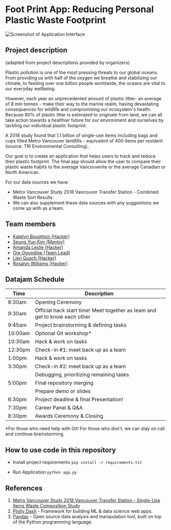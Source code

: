 # Foot Print App: Reducing Personal Plastic Waste Footprint

![Screenshot of Application Interface](./assets/demo.jpg)

## Project description
(adapted from project descriptions provided by organizers)

Plastic pollution is one of the most pressing threats to our global oceans. From providing us with half of the oxygen we breathe and stabilizing our climate, to feeding over one billion people worldwide, the oceans are vital to our everyday wellbeing. 

However, each year an unprecedented amount of plastic litter- an average of 8 mln tonnes - make their way to the marine realm, having devastating consequences for wildlife and compromising our ecosystem's health. Because 80% of plastic litter is estimated to originate from land, we can all take action towards a healthier future for our environment and ourselves by tackling our individual plastic footprint.

A 2018 study found that 1.1 billion of single-use items including bags and cups filled Metro Vancouver landfills - equivalent of 400 items per resident (source: TRI Environmental Consulting).

Our goal is to create an application that helps users to track and reduce their plastic footprint. The final app should allow the user to compare their plastic waste habits to the average Vancouverite or the average Canadian or North American.

For our data sources we have:
- Metro Vancouver Study 2018 Vancouver Transfer Station - Combined Waste Sort Results.
- We can also supplement these data sources with any suggestions we come up with as a team.

## Team members
- [Katelyn Boughton (Hacker)](https://www.linkedin.com/in/katelyn-boughton/)
- [Seung Yun Kim (Mentor)](https://www.linkedin.com/in/seungyun-kim/)
- [Amanda Leslie (Hacker)](https://www.linkedin.com/in/leslieamanda)
- [Ore Ogundipe (Team Lead)](https://oreogundipe.dev/whoami)
- [Lien Quach (Hacker)](https://www.linkedin.com/in/lienq/)
- [Rosalyn Williams (Hacker)](https://github.com/paxcodes)

## Datajam Schedule
| Time | Description |
| --- | --- |
| 8:30am | Opening Ceremony |
| 9:30am | Official hack start time! Meet together as team and get to know each other|
| 9:45am | Project brainstorming & defining tasks |
| 10:00am | Optional Git workshop*|
| 10:30am | Hack & work on tasks |
| 12:30pm | Check-in #1: meet back up as a team |
| 1:00pm | Hack & work on tasks |
| 3:30pm | Check-in #2: meet back up as a team |
| | Debugging, prioritizing remaining tasks |
| 5:00pm | Final repository merging |
| | Prepare demo or slides |
| 6:30pm | Project deadline & final Presentation! |
| 7:30pm | Career Panel & Q&A |
| 8:30pm | Awards Ceremony & Closing |

*For those who need help with Git! For those who don't, we can stay on call and continue brainstorming.

## How to use code in this repository

- Install project requirements
`pip install -r requirements.txt`

- Run Application
`python app.py`

## References

1. [Metro Vancouver Study 2018 Vancouver Transfer Station - Single-Use Items Waste Composition Study](http://www.metrovancouver.org/services/solid-waste/SolidWastePublications/2018Single-UseItemsWasteCompositionStudy.pdf)
2. [Plotly Dash](https://plotly.com/dash/) - Framework for building ML & data science web apps.
3. [Pandas](https://pandas.pydata.org/) -  Open source data analysis and manipulation tool, built on top of the Python programming language.
